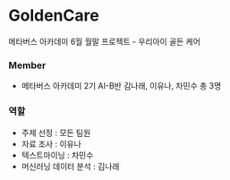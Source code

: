 # GoldenCare
메타버스 아카데미 6월 월말 프로젝트 - 우리아이 골든 케어

### Member
- 메타버스 아카데미 2기 AI-B반 김나래, 이유나, 차민수 총 3명

### 역할
- 주제 선정 : 모든 팀원
- 자료 조사 : 이유나
- 텍스트마이닝 : 차민수
- 머신러닝 데이터 분석 : 김나래
